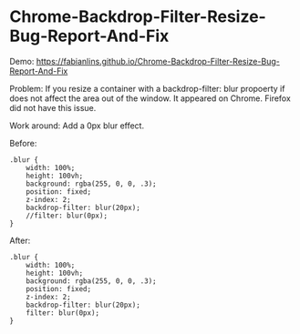 # Chrome-Backdrop-Filter-Resize-Bug-Report-And-Fix

Demo:
https://fabianlins.github.io/Chrome-Backdrop-Filter-Resize-Bug-Report-And-Fix

Problem:
If you resize a container with a backdrop-filter: blur propoerty if does not affect the area out of the window.
It appeared on Chrome. Firefox did not have this issue.

Work around:
Add a 0px blur effect.

Before:
```console
.blur {
    width: 100%;
    height: 100vh;
    background: rgba(255, 0, 0, .3);
    position: fixed;
    z-index: 2;
    backdrop-filter: blur(20px);
    //filter: blur(0px);
}
```

After:
```console
.blur {
    width: 100%;
    height: 100vh;
    background: rgba(255, 0, 0, .3);
    position: fixed;
    z-index: 2;
    backdrop-filter: blur(20px);
    filter: blur(0px);
}
```
